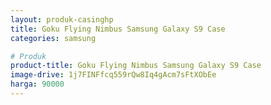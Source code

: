 ```yaml
---
layout: produk-casinghp
title: Goku Flying Nimbus Samsung Galaxy S9 Case
categories: samsung

# Produk
product-title: Goku Flying Nimbus Samsung Galaxy S9 Case
image-drive: 1j7FINFfcq559rQw8Iq4gAcm7sFtXObEe
harga: 90000
---
```


